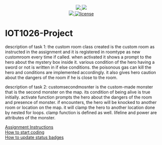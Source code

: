 <p align="center">
	<a href="https://github.com/gourav263587/IOT1026-Project/actions/workflows/ci.yml">
    <img src="https://github.com/gourav263587/IOT1026-Project/actions/workflows/ci.yml/badge.svg"/>
    </a>
	<a href="https://github.com/gourav263587/IOT1026-Project/actions/workflows/formatting.yml">
    <img src="https://github.com/gourav263587/IOT1026-Project/actions/workflows/formatting.yml/badge.svg"/>
	<br/>
    <a href="https://codecov.io/gh/gourav263587/IOT1026-Project" > 
    <img src="https://codecov.io/gh/gourav263587/IOT1026-Project/branch/main/graph/badge.svg?token=JS0857X5JD"/> 
	<img title="MIT License" alt="license" src="https://img.shields.io/badge/license-MIT-informational?style=flat-square">	
    </a>
</p>

# IOT1026-Project
description of task 1: the custom room class created is the custom room as instructed in the assignment and it is registered in roomtype as new customroom every time if called. when activated it shows a prompt to the hero about the mystery box inside it. various condition of the hero having a sword or not is written in if else conditions. the poisonous gas can kill the hero and conditions are implemented accordingly. it also gives hero caution about the dangers of the room if he is close to the room.

description of task 2: customsecondmosnter is the custom-made monster that is the second monster on the map.
its condition of being alive is true initially. activate function prompts the hero about the dangers of the room and presence of monster. if encounters, the hero will be knocked to another room or location on the map. it will clamp the hero to another location done by nested for loops. clamp function is defined as well. lifeline and power are attributes of the monster.

[Assignment Instructions](docs/instructions.md)  
[How to start coding](docs/how-to-use.md)  
[How to update status badges](docs/how-to-update-badges.md)
